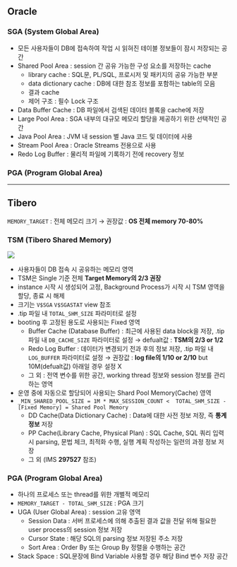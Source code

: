 ## Oracle
### SGA (System Global Area)
- 모든 사용자들이 DB에 접속하여 작업 시 읽혀진 테이블 정보들이 잠시 저장되는 공간
- Shared Pool Area : session 간 공유 가능한 구성 요소를 저장하는 cache
  - library cache : SQL문, PL/SQL, 프로시저 및 패키지의 공유 가능한 부분
  - data dictionary cache : DB에 대한 참조 정보를 포함하는 table의 모음
  - 결과 cache
  - 제어 구조 :  필수 Lock 구조
- Data Buffer Cache : DB 파일에서 검색된 데이터 블록을 cache에 저장
- Large Pool Area : SGA 내부의 대규모 메모리 할당을 제공하기 위한 선택적인 공간
- Java Pool Area : JVM 내 session 별 Java 코드 및 데이터에 사용
- Stream Pool Area : Oracle Streams 전용으로 사용
- Redo Log Buffer : 물리적 파일에 기록하기 전에 recovery 정보
### PGA (Program Global Area)

---
## Tibero
`MEMORY_TARGET` : 전체 메모리 크기 → 권장값 : **OS 전체 memory 70-80%**
### TSM (Tibero Shared Memory)
![](https://prod-files-secure.s3.us-west-2.amazonaws.com/2e9f035b-3bba-4ce1-902b-03e8e4545fa2/50e74659-9cf4-4d7e-a1bb-37b94051050d/3.1_TSM.png?X-Amz-Algorithm=AWS4-HMAC-SHA256&X-Amz-Content-Sha256=UNSIGNED-PAYLOAD&X-Amz-Credential=ASIAZI2LB46642DSKOCR%2F20250924%2Fus-west-2%2Fs3%2Faws4_request&X-Amz-Date=20250924T033043Z&X-Amz-Expires=3600&X-Amz-Security-Token=IQoJb3JpZ2luX2VjEMv%2F%2F%2F%2F%2F%2F%2F%2F%2F%2FwEaCXVzLXdlc3QtMiJGMEQCIAg%2FkRr4zCLo3FJ7rrF5f0oexro%2FFs9mT8Ytx8ZGdHxLAiB%2F1bRbG1kmS1tpkR3AaS0tGS9f8ESdN0SKUsSt1%2F7p4Cr%2FAwhUEAAaDDYzNzQyMzE4MzgwNSIMgafLfdrIa9d6yHaNKtwD%2FoRviPXuFO63ggkchtNZBxLU7R%2BQdy9gSp2qbzrqHNsSgYAT%2FAKqdb1M8YjKkxZJTVGA%2BFB5R4jlvZSxW%2BuMcQQKfj8T2SDqHuckbISY7SuVekpBQd6zQmvLaBJjnbKJd16oOgebBg04drBA3UcKIFyXMLsGb%2BB3ORFG%2F3HyYGm8N9%2BfXRJiVKGue%2BWXWxI4TbKJahXk0DC3fT87HZ6Grsa59672IzkUJv1mT9I6NAPac5rEH0Wp%2Bm7rw2G8UpQhrWfpqERXmMJCX2XuVtJ6jVRk3%2FN9Bs9aNOEXyZ3C1gTnN702g2%2Ft4DL1vk0aVhvZlItwlbDMwaOfW705IYVd8B5VK6BecEcOVPn4GzBAm9mC%2B5wUTgwV%2FiLteOPbqNyoiLqJEuS22SVPT%2Bg3nL5UNwssMcZ5OQPFkmRnf%2BZY%2BK4xHKpY7C2Ehi1MXbeW%2FyvQ8zCJs9gSHPfgQNN0uDAjWuGn%2FJC7ZCgDsjTQMDiBhoovnYamxtS%2FZjpMekAJcSs9KTvEh3nNEPQceCoVQ%2Ban0bwHDNhv9mfU2Cf5m9fMpXlUxtxztEe5SBKbEH0dwbGKXq8ksuaY%2FqGWHFsrwZXyElIb%2BSZq2LHKXYRrjOWa3JHqSNaqJij0HB4xX6owibDNxgY6pgEhgo3scjGe5FC2qfJ15UD%2FbwVnpSfry4QUXZHOjh%2BIDDmdXQGG1vkkRdBnUF9FByCBomTw2oA6aP3I1r4pYKvpesMz0vTaRHd1WY4KUyjUcdXN9bOsoM7Ti2E7j0xeJFqkeE5rqZb3SKTU5BpHEGOgDKwZTYt%2BMePBVVpU4RZuQf6xyhPzYzJ5Hm8TfJryPw%2Fu%2FRsE6L%2FEM0zVlNy1%2F405v%2Bz00SuW&X-Amz-Signature=5d2538a71a2190f5fb1058a24f4b951c6d9a2e28330abf75a83294485a02bdfe&X-Amz-SignedHeaders=host&x-amz-checksum-mode=ENABLED&x-id=GetObject)
- 사용자들이 DB 접속 시 공유하는 메모리 영역
- TSM은 Single 기준 전체 **Target Memory의 2/3 권장**
- instance 시작 시 생성되어 고정, Background Process가 시작 시 TSM 영역을 할당, 종료 시 해제
- 크기는 `V$SGA` `V$SGASTAT` view 참조
- .tip 파일 내 `TOTAL_SHM_SIZE` 파라미터로 설정
- booting 후 고정된 용도로 사용되는 Fixed 영역
  - Buffer Cache (Database Buffer) : 최근에 사용된 data block을 저장, .tip 파일 내 `DB_CACHE_SIZE` 파라미터로 설정 → defualt값 : **TSM의 2/3 or 1/2**
  - Redo Log Buffer : 데이터가 변경되기 전과 후의 정보 저장, .tip 파일 내 `LOG_BUFFER` 파라미터로 설정 → 권장값 : **log file의 1/10 or 2/10** but 10M(defualt값) 아래일 경우 설정 X
  - 그 외 : 전역 변수를 위한 공간, working thread 정보와 session 정보를 관리하는 영역
- 운영 중에 자동으로 할당되어 사용되는 Shard Pool Memory(Cache) 영역
- `_MIN_SHARED_POOL_SIZE = 1M * MAX_SESSION_COUNT <  TOTAL_SHM_SIZE - [Fixed Memory] = Shared Pool Memory`
  - DD Cache(Data Dictionary Cache) : Data에 대한 사전 정보 저장, 즉 **통계정보** 저장 
  - PP Cache(Library Cache, Physical Plan) : SQL Cache, SQL 쿼리 입력 시 parsing, 문법 체크, 최적화 수행, 실행 계획 작성하는 일련의 과정 정보 저장
  - 그 외  (IMS **297527** 참조)
### PGA (Program Global Area)
- 하나의 프로세스 또는 thread를 위한 개별적 메모리
- `MEMORY_TARGET - TOTAL_SHM_SIZE` : PGA 크기
- UGA (User Global Area) : session 고유 영역
  - Session Data : 서버 프로세스에 의해 추출된 결과 값을 전달 위해 필요한 user process의 session 정보 저장
  - Cursor State : 해당 SQL의 parsing 정보 저장된 주소 저장
  - Sort Area : Order By 또는 Group By 정렬을 수행하는 공간
- Stack Space : SQL문장에 Bind Variable 사용할 경우 해당 Bind 변수 저장 공간

